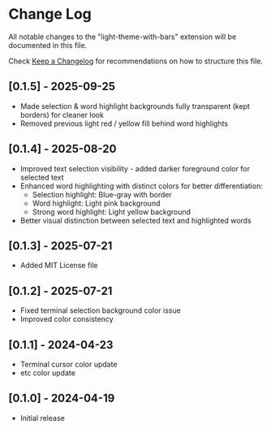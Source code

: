 # Change Log

All notable changes to the "light-theme-with-bars" extension will be documented in this file.

Check [Keep a Changelog](http://keepachangelog.com/) for recommendations on how to structure this file.

## [0.1.5] - 2025-09-25
- Made selection & word highlight backgrounds fully transparent (kept borders) for cleaner look
- Removed previous light red / yellow fill behind word highlights

## [0.1.4] - 2025-08-20
- Improved text selection visibility - added darker foreground color for selected text
- Enhanced word highlighting with distinct colors for better differentiation:
  - Selection highlight: Blue-gray with border
  - Word highlight: Light pink background  
  - Strong word highlight: Light yellow background
- Better visual distinction between selected text and highlighted words

## [0.1.3] - 2025-07-21
- Added MIT License file

## [0.1.2] - 2025-07-21
- Fixed terminal selection background color issue
- Improved color consistency

## [0.1.1] - 2024-04-23
- Terminal cursor color update
- etc color update


## [0.1.0] - 2024-04-19

- Initial release
